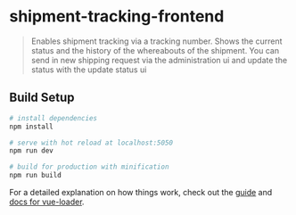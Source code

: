 # shipment-tracking-frontend

> Enables shipment tracking via a tracking number. Shows the current status and the history of the whereabouts of the shipment. 
You can send in new shipping request via the administration ui and update the status with the update status ui

## Build Setup

``` bash
# install dependencies
npm install

# serve with hot reload at localhost:5050
npm run dev

# build for production with minification
npm run build
```

For a detailed explanation on how things work, check out the [guide](http://vuejs-templates.github.io/webpack/) and [docs for vue-loader](http://vuejs.github.io/vue-loader).
